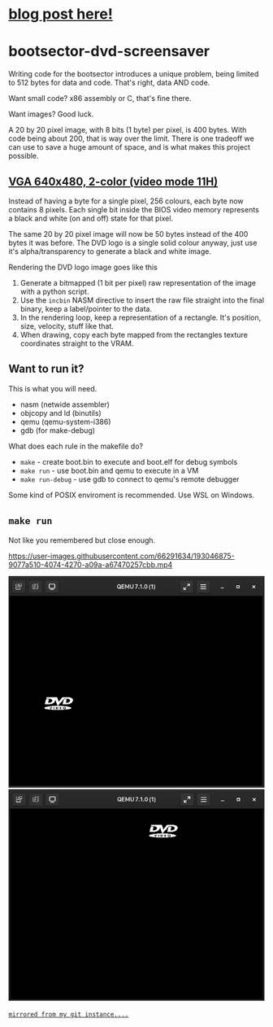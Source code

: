 # [blog post here!](https://blog.l-m.dev/posts/dvd_screensaver_bootsector/)

# bootsector-dvd-screensaver

Writing code for the bootsector introduces a unique problem, being limited to 512 bytes for data and code. That's right, data AND code.

Want small code? x86 assembly or C, that's fine there.

Want images? Good luck.

A 20 by 20 pixel image, with 8 bits (1 byte) per pixel, is 400 bytes. With code being about 200, that is way over the limit. There is one tradeoff we can use to save a huge amount of space, and is what makes this project possible. 

## [VGA 640x480, 2-color (video mode 11H)](http://www.techhelpmanual.com/89-video_memory_layouts.html)

Instead of having a byte for a single pixel, 256 colours, each byte now contains 8 pixels. Each single bit inside the BIOS video memory represents a black and white (on and off) state for that pixel.

The same 20 by 20 pixel image will now be 50 bytes instead of the 400 bytes it was before. The DVD logo is a single solid colour anyway, just use it's alpha/transparency to generate a black and white image.

Rendering the DVD logo image goes like this

1. Generate a bitmapped (1 bit per pixel) raw representation of the image with a python script.
2. Use the `incbin` NASM directive to insert the raw file straight into the final binary, keep a label/pointer to the data.
3. In the rendering loop, keep a representation of a rectangle. It's position, size, velocity, stuff like that.
4. When drawing, copy each byte mapped from the rectangles texture coordinates straight to the VRAM.

## Want to run it?

This is what you will need.

- nasm (netwide assembler)
- objcopy and ld (binutils)
- qemu (qemu-system-i386)
- gdb (for make-debug)

What does each rule in the makefile do?

- `make` - create boot.bin to execute and boot.elf for debug symbols
- `make run` - use boot.bin and qemu to execute in a VM
- `make run-debug` - use gdb to connect to qemu's remote debugger

Some kind of POSIX enviroment is recommended. Use WSL on Windows.

## `make run`

Not like you remembered but close enough.

https://user-images.githubusercontent.com/66291634/193046875-9077a510-4074-4270-a09a-a67470257cbb.mp4

![](dvdlogo-in-qemu-0.png)
![](dvdlogo-in-qemu-1.png)

[`mirrored from my git instance....`](https://git.l-m.dev/l-m/bootsector-dvd-screensaver)
